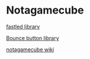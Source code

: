 # Notagamecube

[fastled library](https://github.com/FastLED/FastLED/wiki/Overview)

[Bounce button library](https://www.pjrc.com/teensy/td_libs_Bounce.html)

[notagamecube wiki](https://github.com/kuwala/notagamecube/wiki)

